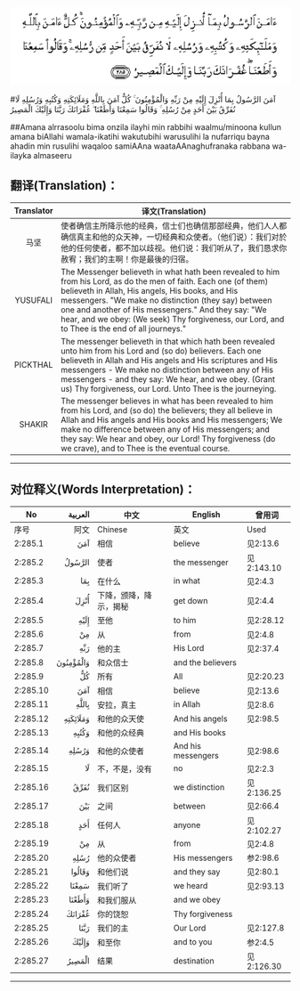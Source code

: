 ![002:285](images/002_285.gif)

#آمَنَ الرَّسُولُ بِمَا أُنْزِلَ إِلَيْهِ مِنْ رَبِّهِ وَالْمُؤْمِنُونَ ۚ كُلٌّ آمَنَ بِاللَّهِ وَمَلَائِكَتِهِ وَكُتُبِهِ وَرُسُلِهِ لَا نُفَرِّقُ بَيْنَ أَحَدٍ مِنْ رُسُلِهِ ۚ وَقَالُوا سَمِعْنَا وَأَطَعْنَا ۖ غُفْرَانَكَ رَبَّنَا وَإِلَيْكَ الْمَصِيرُ 

##Amana alrrasoolu bima onzila ilayhi min rabbihi waalmu/minoona kullun amana biAllahi wamala-ikatihi wakutubihi warusulihi la nufarriqu bayna ahadin min rusulihi waqaloo samiAAna waataAAnaghufranaka rabbana wa-ilayka almaseeru 

## 翻译(Translation)：

| Translator | 译文(Translation)                                            |
| :--------: | ------------------------------------------------------------ |
|    马坚    | 使者确信主所降示他的经典，信士们也确信那部经典，他们人人都确信真主和他的众天神，一切经典和众使者。（他们说）：我们对於他的任何使者，都不加以歧视。他们说：我们听从了，我们恳求你赦宥；我们的主啊！你是最後的归宿。 |
|  YUSUFALI  | The Messenger believeth in what hath been revealed to him from his Lord, as do the men of faith. Each one (of them) believeth in Allah, His angels, His books, and His messengers. "We make no distinction (they say) between one and another of His messengers." And they say: "We hear, and we obey: (We seek) Thy forgiveness, our Lord, and to Thee is the end of all journeys." |
|  PICKTHAL  | The messenger believeth in that which hath been revealed unto him from his Lord and (so do) believers. Each one believeth in Allah and His angels and His scriptures and His messengers - We make no distinction between any of His messengers - and they say: We hear, and we obey. (Grant us) Thy forgiveness, our Lord. Unto Thee is the journeying. |
|   SHAKIR   | The messenger believes in what has been revealed to him from his Lord, and (so do) the believers; they all believe in Allah and His angels and His books and His messengers; We make no difference between any of His messengers; and they say: We hear and obey, our Lord! Thy forgiveness (do we crave), and to Thee is the eventual course. |

---

## 对位释义(Words Interpretation)：

| No   | العربية | 中文    | English | 曾用词 |
| ---- | ------: | ------- | ------- | ------ |
| 序号 |    阿文 | Chinese | 英文    | Used   |
| 2:285.1  | آمَنَ       | 相信                   | believe            | 见2:13.6   |
| 2:285.2  | الرَّسُولُ    | 使者                   | the messenger      | 见2:143.10 |
| 2:285.3  | بِمَا       | 在什么                 | in what            | 见2:4.3    |
| 2:285.4  | أُنْزِلَ      | 下降，颁降，降示，揭秘 | get down           | 见2:4.4    |
| 2:285.5  | إِلَيْهِ      | 至他                   | to him             | 见2:28.12  |
| 2:285.6  | مِنْ        | 从                     | from               | 见2:4.8    |
| 2:285.7  | رَبِّهِ       | 他的主                 | His Lord           | 见2:37.4   |
| 2:285.8  | وَالْمُؤْمِنُونَ | 和众信士               | and the believers  |            |
| 2:285.9  | كُلٌّ        | 所有                   | All                | 见2:20.23  |
| 2:285.10 | آمَنَ       | 相信                   | believe            | 见2:13.6   |
| 2:285.11 | بِاللَّهِ     | 安拉，真主             | in Allah           | 见2:8.6    |
| 2:285.12 | وَمَلَائِكَتِهِ  | 和他的众天使           | And his angels     | 见2:98.5   |
| 2:285.13 | وَكُتُبِهِ     | 和他的众经典           | and His books      |            |
| 2:285.14 | وَرُسُلِهِ     | 和他的众使者           | And his messengers | 见2:98.6   |
| 2:285.15 | لَا        | 不，不是，没有         | no                 | 见2:2.3    |
| 2:285.16 | نُفَرِّقُ      | 我们区别               | we distinction     | 见2:136.25 |
| 2:285.17 | بَيْنَ       | 之间                   | between            | 见2:66.4   |
| 2:285.18 | أَحَدٍ       | 任何人                 | anyone             | 见2:102.27 |
| 2:285.19 | مِنْ        | 从                     | from               | 见2:4.8    |
| 2:285.20 | رُسُلِهِ      | 他的众使者             | His messengers     | 参2:98.6   |
| 2:285.21 | وَقَالُوا    | 和他们说               | and they say       | 见2:80.1   |
| 2:285.22 | سَمِعْنَا     | 我们听了               | we heard           | 见2:93.13  |
| 2:285.23 | وَأَطَعْنَا    | 和我们服从             | and we obey        |            |
| 2:285.24 | غُفْرَانَكَ    | 你的饶恕               | Thy forgiveness    |            |
| 2:285.25 | رَبَّنَا      | 我们的主               | Our Lord           | 见2:127.8  |
| 2:285.26 | وَإِلَيْكَ     | 和至你                 | and to you         | 参2:4.5    |
| 2:285.27 | الْمَصِيرُ    | 结果                   | destination        | 见2:126.30 |

---
